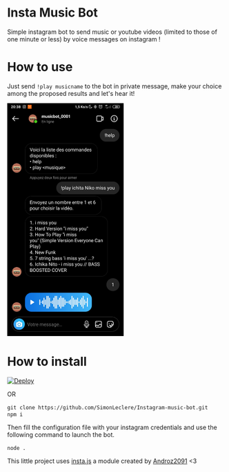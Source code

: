 # Insta Music Bot

Simple instagram bot to send music or youtube videos (limited to those of one minute or less) by voice messages on instagram !

# How to use

Just send `!play musicname` to the bot in private message, make your choice among the proposed results and let's hear it!

<img width="270" height="540" src="./assets/screenshot.jpg">

# How to install

[![Deploy](https://www.herokucdn.com/deploy/button.svg)](https://heroku.com/deploy)

OR

```
git clone https://github.com/SimonLeclere/Instagram-music-bot.git
npm i
```

Then fill the configuration file with your instagram credentials and use the following command to launch the bot.

```
node .
```

This little project uses [insta.js](https://github.com/Androz2091/insta.js) a module created by [Androz2091](https://github.com/Androz2091/) <3
